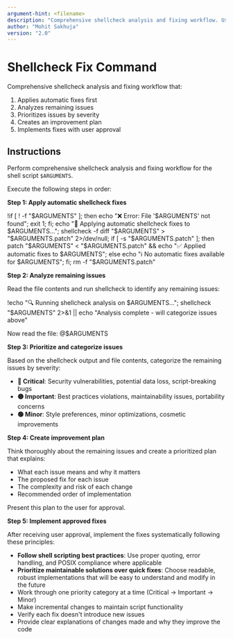 ```yaml
---
argument-hint: <filename>
description: "Comprehensive shellcheck analysis and fixing workflow. Usage: /shellcheck-fix <filename>"
author: "Mohit Sakhuja"
version: "2.0"
---
```


# Shellcheck Fix Command

Comprehensive shellcheck analysis and fixing workflow that:

1. Applies automatic fixes first
2. Analyzes remaining issues
3. Prioritizes issues by severity
4. Creates an improvement plan
5. Implements fixes with user approval

## Instructions

Perform comprehensive shellcheck analysis and fixing workflow for the shell script `$ARGUMENTS`.

Execute the following steps in order:

**Step 1: Apply automatic shellcheck fixes**

!if [ ! -f "$ARGUMENTS" ]; then echo "❌ Error: File '$ARGUMENTS' not found"; exit 1; fi; echo "🔧 Applying automatic shellcheck fixes to $ARGUMENTS..."; shellcheck -f diff "$ARGUMENTS" > "$ARGUMENTS.patch" 2>/dev/null; if [ -s "$ARGUMENTS.patch" ]; then patch "$ARGUMENTS" < "$ARGUMENTS.patch" && echo "✅ Applied automatic fixes to $ARGUMENTS"; else echo "ℹ️  No automatic fixes available for $ARGUMENTS"; fi; rm -f "$ARGUMENTS.patch"

**Step 2: Analyze remaining issues**

Read the file contents and run shellcheck to identify any remaining issues:

!echo "🔍 Running shellcheck analysis on $ARGUMENTS..."; shellcheck "$ARGUMENTS" 2>&1 || echo "Analysis complete - will categorize issues above"

Now read the file: @$ARGUMENTS

**Step 3: Prioritize and categorize issues**

Based on the shellcheck output and file contents, categorize the remaining issues by severity:

- **🔴 Critical**: Security vulnerabilities, potential data loss, script-breaking bugs
- **🟡 Important**: Best practices violations, maintainability issues, portability concerns
- **🟢 Minor**: Style preferences, minor optimizations, cosmetic improvements

**Step 4: Create improvement plan**

Think thoroughly about the remaining issues and create a prioritized plan that explains:

- What each issue means and why it matters
- The proposed fix for each issue
- The complexity and risk of each change
- Recommended order of implementation

Present this plan to the user for approval.

**Step 5: Implement approved fixes**

After receiving user approval, implement the fixes systematically following these principles:

- **Follow shell scripting best practices**: Use proper quoting, error handling, and POSIX compliance where applicable
- **Prioritize maintainable solutions over quick fixes**: Choose readable, robust implementations that will be easy to understand and modify in the future
- Work through one priority category at a time (Critical → Important → Minor)
- Make incremental changes to maintain script functionality
- Verify each fix doesn't introduce new issues
- Provide clear explanations of changes made and why they improve the code

